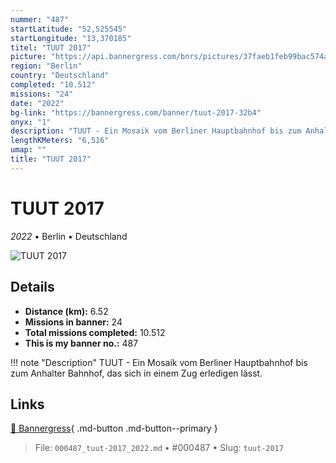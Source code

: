 ```yaml
---
nummer: "487"
startLatitude: "52,525545"
startLongitude: "13,370185"
titel: "TUUT 2017"
picture: "https://api.bannergress.com/bnrs/pictures/37faeb1feb99bac574a9d578d07fb0a1"
region: "Berlin"
country: "Deutschland"
completed: "10.512"
missions: "24"
date: "2022"
bg-link: "https://bannergress.com/banner/tuut-2017-32b4"
onyx: "1"
description: "TUUT - Ein Mosaik vom Berliner Hauptbahnhof bis zum Anhalter Bahnhof, das sich in einem Zug erledigen lässt."
lengthKMeters: "6,516"
umap: ""
title: "TUUT 2017"
---
```

# TUUT 2017

*2022* • Berlin • Deutschland

![TUUT 2017](https://api.bannergress.com/bnrs/pictures/37faeb1feb99bac574a9d578d07fb0a1)

## Details
- **Distance (km):** 6.52
- **Missions in banner:** 24
- **Total missions completed:** 10.512
- **This is my banner no.:** 487


!!! note "Description"
    TUUT - Ein Mosaik vom Berliner Hauptbahnhof bis zum Anhalter Bahnhof, das sich in einem Zug erledigen lässt.



## Links
[🔗 Bannergress](https://bannergress.com/banner/tuut-2017-32b4){ .md-button .md-button--primary }



> File: `000487_tuut-2017_2022.md` • #000487 • Slug: `tuut-2017`
